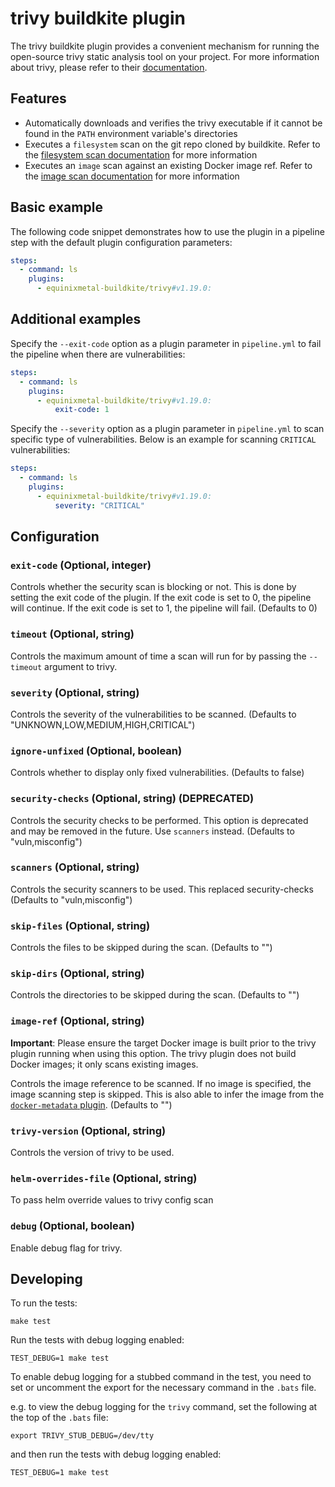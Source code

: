# trivy buildkite plugin

The trivy buildkite plugin provides a convenient mechanism for running the
open-source trivy static analysis tool on your project. For more information
about trivy, please refer to their
[documentation](https://aquasecurity.github.io/trivy/latest/docs/).

## Features

- Automatically downloads and verifies the trivy executable if it cannot be
  found in the `PATH` environment variable's directories
- Executes a `filesystem` scan on the git repo cloned by buildkite. Refer to the
  [filesystem scan documentation](https://aquasecurity.github.io/trivy/latest/docs/vulnerability/scanning/filesystem/)
  for more information
- Executes an `image` scan against an existing Docker image ref. Refer to the
  [image scan documentation](https://aquasecurity.github.io/trivy/latest/docs/vulnerability/scanning/image/)
  for more information

## Basic example

The following code snippet demonstrates how to use the plugin in a pipeline step
with the default plugin configuration parameters:

```yml
steps:
  - command: ls
    plugins:
      - equinixmetal-buildkite/trivy#v1.19.0:
```

## Additional examples

Specify the `--exit-code` option as a plugin parameter in `pipeline.yml` to fail
the pipeline when there are vulnerabilities:

```yml
steps:
  - command: ls
    plugins:
      - equinixmetal-buildkite/trivy#v1.19.0:
          exit-code: 1
```

Specify the `--severity` option as a plugin parameter in `pipeline.yml` to scan
specific type of vulnerabilities. Below is an example for scanning `CRITICAL`
vulnerabilities:

```yml
steps:
  - command: ls
    plugins:
      - equinixmetal-buildkite/trivy#v1.19.0:
          severity: "CRITICAL"
```

## Configuration

### `exit-code` (Optional, integer)

Controls whether the security scan is blocking or not. This is done by setting
the exit code of the plugin. If the exit code is set to 0, the pipeline will
continue. If the exit code is set to 1, the pipeline will fail. (Defaults to 0)

### `timeout` (Optional, string)

Controls the maximum amount of time a scan will run for by passing the
`--timeout` argument to trivy.

### `severity` (Optional, string)

Controls the severity of the vulnerabilities to be scanned. (Defaults to
"UNKNOWN,LOW,MEDIUM,HIGH,CRITICAL")

### `ignore-unfixed` (Optional, boolean)

Controls whether to display only fixed vulnerabilities. (Defaults to false)

### `security-checks` (Optional, string) (DEPRECATED)

Controls the security checks to be performed. This option is deprecated and may
be removed in the future. Use `scanners` instead. (Defaults to "vuln,misconfig")

### `scanners` (Optional, string)

Controls the security scanners to be used. This replaced security-checks
(Defaults to "vuln,misconfig")

### `skip-files` (Optional, string)

Controls the files to be skipped during the scan. (Defaults to "")

### `skip-dirs` (Optional, string)

Controls the directories to be skipped during the scan. (Defaults to "")

### `image-ref` (Optional, string)

**Important**: Please ensure the target Docker image is built prior to the trivy
plugin running when using this option. The trivy plugin does not build Docker
images; it only scans existing images.

Controls the image reference to be scanned. If no image is specified, the image
scanning step is skipped. This is also able to infer the image from the
[`docker-metadata` plugin](https://github.com/equinixmetal-buildkite/docker-metadata-buidkite-plugin).
(Defaults to "")

### `trivy-version` (Optional, string)

Controls the version of trivy to be used.

### `helm-overrides-file` (Optional, string)

To pass helm override values to trivy config scan

### `debug` (Optional, boolean)

Enable debug flag for trivy.

## Developing

To run the tests:

```shell
make test
```

Run the tests with debug logging enabled:

```shell
TEST_DEBUG=1 make test
```

To enable debug logging for a stubbed command in the test, you need to set or
uncomment the export for the necessary command in the `.bats` file.

e.g. to view the debug logging for the `trivy` command, set the following at the
top of the `.bats` file:

```shell
export TRIVY_STUB_DEBUG=/dev/tty
```

and then run the tests with debug logging enabled:

```shell
TEST_DEBUG=1 make test
```
